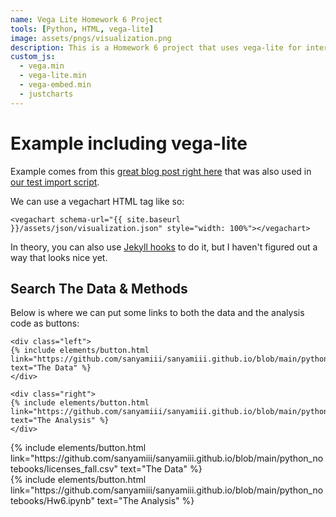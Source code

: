 ```yaml
---
name: Vega Lite Homework 6 Project
tools: [Python, HTML, vega-lite]
image: assets/pngs/visualization.png
description: This is a Homework 6 project that uses vega-lite for interactive viz!
custom_js:
  - vega.min
  - vega-lite.min
  - vega-embed.min
  - justcharts
---
```



# Example including vega-lite

Example comes from this [great blog post right here](https://blog.4dcu.be/programming/2021/05/03/Interactive-Visualizations.html) that was also used in [our test import script](https://github.com/UIUC-iSchool-DataViz/is445_bcubcg_fall2022/blob/main/week01/test_imports_week01.ipynb).

We can use a vegachart HTML tag like so:

```
<vegachart schema-url="{{ site.baseurl }}/assets/json/visualization.json" style="width: 100%"></vegachart>
```

<vegachart schema-url="{{ site.baseurl }}/assets/json/visualization.json" style="width: 100%"></vegachart>

In theory, you can also use [Jekyll hooks](https://jekyllrb.com/docs/plugins/hooks/) to do it, but I haven't figured out a way that looks nice yet.


## Search The Data & Methods

Below is where we can put some links to both the data and the analysis code as buttons:

```
<div class="left">
{% include elements/button.html link="https://github.com/sanyamiii/sanyamiii.github.io/blob/main/python_notebooks/licenses_fall.csv" text="The Data" %}
</div>

<div class="right">
{% include elements/button.html link="https://github.com/sanyamiii/sanyamiii.github.io/blob/main/python_notebooks/Hw6.ipynb" text="The Analysis" %}
</div>
```

<!-- these are written in a combo of html and liquid --> 

<div class="left">
{% include elements/button.html link="https://github.com/sanyamiii/sanyamiii.github.io/blob/main/python_notebooks/licenses_fall.csv" text="The Data" %}
</div>

<div class="right">
{% include elements/button.html link="https://github.com/sanyamiii/sanyamiii.github.io/blob/main/python_notebooks/Hw6.ipynb" text="The Analysis" %}
</div>

